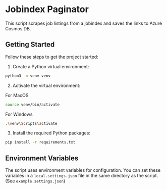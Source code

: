 # Jobindex Paginator

This script scrapes job listings from a jobindex and saves the links to Azure Cosmos DB.

## Getting Started

Follow these steps to get the project started:

1. Create a Python virtual environment:

```bash
python3 -m venv venv
```

2. Activate the virtual environment:

For MacOS
```bash
source venv/bin/activate
```
For Windows
```bash
.\venv\Scripts\activate
```

3. Install the required Python packages:

```bash
pip install -r requirements.txt
```

## Environment Variables

The script uses environment variables for configuration. You can set these variables in a `local.settings.json` file in the same directory as the script. (See `example.settings.json`)
